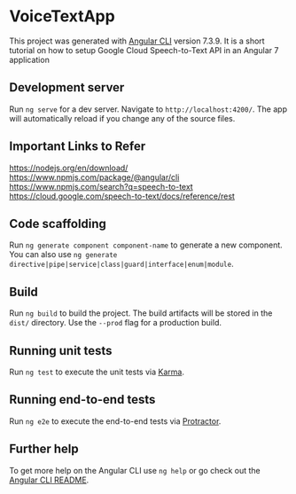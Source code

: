# VoiceTextApp

This project was generated with [Angular CLI](https://github.com/angular/angular-cli) version 7.3.9.
It is a short tutorial on how to setup Google Cloud Speech-to-Text API in an Angular 7 application

## Development server

Run `ng serve` for a dev server. Navigate to `http://localhost:4200/`. The app will automatically reload if you change any of the source files.

## Important Links to Refer

https://nodejs.org/en/download/
https://www.npmjs.com/package/@angular/cli
https://www.npmjs.com/search?q=speech-to-text
https://cloud.google.com/speech-to-text/docs/reference/rest

## Code scaffolding

Run `ng generate component component-name` to generate a new component. You can also use `ng generate directive|pipe|service|class|guard|interface|enum|module`.

## Build

Run `ng build` to build the project. The build artifacts will be stored in the `dist/` directory. Use the `--prod` flag for a production build.

## Running unit tests

Run `ng test` to execute the unit tests via [Karma](https://karma-runner.github.io).

## Running end-to-end tests

Run `ng e2e` to execute the end-to-end tests via [Protractor](http://www.protractortest.org/).

## Further help

To get more help on the Angular CLI use `ng help` or go check out the [Angular CLI README](https://github.com/angular/angular-cli/blob/master/README.md).
